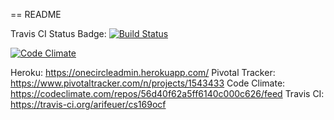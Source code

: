 == README

Travis CI Status Badge:
[![Build Status](https://travis-ci.org/arifeuer/cs169ocf.svg?branch=master)](https://travis-ci.org/arifeuer/cs169ocf)

[![Code Climate](https://codeclimate.com/github/arifeuer/cs169ocf)](https://codeclimate.com/github/arifeuer/cs169ocf)

Heroku: https://onecircleadmin.herokuapp.com/
Pivotal Tracker: https://www.pivotaltracker.com/n/projects/1543433
Code Climate: https://codeclimate.com/repos/56d40f62a5ff6140c000c626/feed
Travis CI: https://travis-ci.org/arifeuer/cs169ocf


